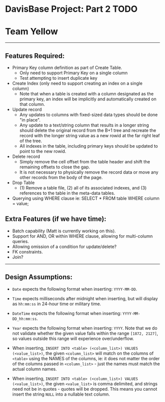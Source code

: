 # DavisBase Project: Part 2 TODO
# Team Yellow

----------

## Features Required:
* Primary Key column definition as part of Create Table.
    * Only need to support Primary Key on a single column
    * Test attempting to insert duplicate key
* Create Index (only need to support creating an index on a single column)
    * Note that when a table is created with a column designated as the primary key, an index will be implicitly and automatically created on that column.
* Update record
    * Any updates to columns with fixed-sized data types should be done "in place". 
    * Any update to a text/string column that results in a longer string should delete the original record from the B+1 tree and recreate the record with the longer string value as a new rowid at the far right leaf of the tree.
    * All indexes in the table, including primary keys should be updated to point to the new rowid.
* Delete record
    * Simply remove the cell offset from the table header and shift the remaining offsets to close the gap.
    * It is not necessary to physically remove the record data or move any other records from the body of the page.
* Drop Table
    * (1) Remove a table file, (2) all of its associated indexes, and (3) references to the table in the meta-data tables.
* Querying using WHERE clause ie: SELECT * FROM table WHERE column = value;


## Extra Features (if we have time):
* Batch capability (Matt is currently working on this).
* Support for AND, OR within WHERE clause, allowing for multi-column queries.
* Allowing omission of a condition for update/delete?
* FK constraints.
* Join?

----------

## Design Assumptions:
* `Date` expects the following format when inserting: `YYYY-MM-DD`.

* `Time` expects milliseconds after midnight when inserting, but will display as `hh:mm:ss` in 24-hour time or military time. 

* `DateTime` expects the following format when inserting: `YYYY-MM-DD_hh:mm:ss`.

* `Year` expects the following format when inserting: `YYYY`. Note that we do not validate whether the given value falls within the range `[1872, 2127]`, so values outside this range will experience over/underflow.

* When inserting, `INSERT INTO <table> (<column_list>) VALUES (<value_list>)`, the given `<column_list>` will match on the columns of `<table>` using the NAMES of the columns, ie: it does not matter the order of the columns passed in `<column_list>` - just the names must match the actual column names. 

* When inserting, `INSERT INTO <table> (<column_list>) VALUES (<value_list>)`, the given `<value_list>` is comma delimited, and strings need not be in quotes - quotes will be dropped. This means you cannot insert the string `NULL` into a nullable text column. 
